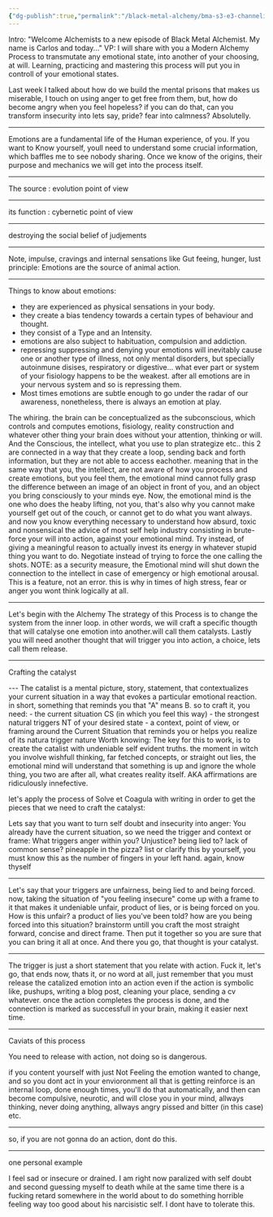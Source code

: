 ```yaml
---
{"dg-publish":true,"permalink":"/black-metal-alchemy/bma-s3-e3-channeling-emotions/","created":"","updated":""}
---
```


Intro:
"Welcome Alchemists to a new episode of Black Metal Alchemist. My name is Carlos and today..." 
VP: I will share with you a Modern Alchemy Process to transmutate any emotional state, into another of your choosing, at will.
Learning, practicing and mastering this process will put you in controll of your emotional states.

Last week I talked about how do we build the mental prisons that makes us miserable, I touch on using anger to get free from them, but, how do become angry when you feel hopeless? if you can do that, can you transform insecurity into lets say, pride? fear into calmness?
Absolutelly.

---
Emotions are a fundamental life of the Human experience, of you. If you want to Know yourself, youll need to understand some crucial information, which baffles me to see nobody sharing. Once we know of the origins, their purpose and mechanics we will get into the process itself. 

---
The source : evolution point of view

---
its function : cybernetic point of view

---
destroying the social belief of judjements

---
Note, impulse, cravings and internal sensations like Gut feeing, hunger, lust
principle:  Emotions are the source of animal action.

---
Things to know about emotions:
- they are experienced as physical sensations in your body.
- they create a bias tendency towards a certain types of behaviour and thought.
- they consist of a Type and an Intensity.
- emotions are also subject to habituation, compulsion and addiction.
- repressing suppressing and denying your emotions will inevitably cause one or another type of illness, not only mental disorders, but specially autoinmune disises, respiratory or digestive... what ever part or system of your fisiology happens to be the weakest. after all emotions are in your nervous system and so is repressing them.
- Most times emotions are subtle enough to  go under the radar of our awareness, nonetheless, there is always an emotion at play.

The whiring.
the brain can be conceptualized as the subconscious, which controls and computes emotions, fisiology, reality construction and whatever other thing your brain does without your attention, thinking or will. And the Conscious, the intellect, what you use to plan strategize etc..
this 2 are connected in a way that they create a loop, sending back and forth information, but they are not able to access eachother. meaning that in the same way that you, the intellect, are not aware of how you process and create emotions, but you feel them, the emotional mind cannot fully grasp the difference between an image of an object in front of you, and an object you bring consciously to your minds eye.
Now, the emotional mind is the one who does the heaby lifting, not you, that's also why you cannot make yourself get out of the couch, or cannot get to do what you want always.
and now you know everything necessary to understand how absurd, toxic and nonsensical the advice of most self help industry consisting in brute-force your will into action, against your emotional mind. Try instead, of giving a meaningful reason to actually invest its energy in whatever stupid thing you want to do. Negotiate instead of trying to force the one calling the shots.
NOTE: as a security measure, the Emotional mind will shut down the connection to the intellect in case of emergency or high emotional arousal. This is a feature, not an error. this is why in times of high stress, fear or anger you wont think logically at all. 

<style> .container {font-family: sans-serif; text-align: center;} .button-wrapper button {z-index: 1;height: 40px; width: 100px; margin: 10px;padding: 5px;} .excalidraw .App-menu_top .buttonList { display: flex;} .excalidraw-wrapper { height: 800px; margin: 50px; position: relative;} :root[dir="ltr"] .excalidraw .layer-ui__wrapper .zen-mode-transition.App-menu_bottom--transition-left {transform: none;} </style><script src="https://cdn.jsdelivr.net/npm/react@17/umd/react.production.min.js"></script><script src="https://cdn.jsdelivr.net/npm/react-dom@17/umd/react-dom.production.min.js"></script><script type="text/javascript" src="https://cdn.jsdelivr.net/npm/@excalidraw/excalidraw@0/dist/excalidraw.production.min.js"></script><div id="BMA_S3_E3_-_Channeling_emotions_2023-05-01_2227.00.excalidraw.md1"></div><script>(function(){const InitialData={"type":"excalidraw","version":2,"source":"https://github.com/zsviczian/obsidian-excalidraw-plugin/releases/tag/1.8.21","elements":[{"id":"zonKkQDmJq1grwxlxDXFu","type":"rectangle","x":-164.67333984375,"y":-114.03750610351562,"width":83.07122802734375,"height":81.24551391601562,"angle":0,"strokeColor":"#e67700","backgroundColor":"#fab005","fillStyle":"hachure","strokeWidth":2,"strokeStyle":"dashed","roughness":0,"opacity":100,"groupIds":[],"roundness":{"type":3},"seed":1382946388,"version":79,"versionNonce":591423316,"isDeleted":false,"boundElements":null,"updated":1682973192223,"link":null,"locked":false},{"id":"C8kwaknbYS7WOt6ryqDC8","type":"rectangle","x":-65.17041015625,"y":-191.63153076171878,"width":170.70672607421875,"height":226.39196777343753,"angle":0,"strokeColor":"#364fc7","backgroundColor":"#4c6ef5","fillStyle":"hachure","strokeWidth":2,"strokeStyle":"dashed","roughness":0,"opacity":100,"groupIds":[],"roundness":{"type":3},"seed":658145132,"version":481,"versionNonce":2094753772,"isDeleted":false,"boundElements":null,"updated":1682973192223,"link":null,"locked":false},{"id":"KY7M_mrfHDShMYT8xPAhR","type":"arrow","x":-334.4674072265625,"y":2.80999755859375,"width":605.8947628515857,"height":2.7665194939203794,"angle":0,"strokeColor":"#000000","backgroundColor":"transparent","fillStyle":"hachure","strokeWidth":4,"strokeStyle":"solid","roughness":0,"opacity":100,"groupIds":[],"roundness":{"type":2},"seed":754623188,"version":189,"versionNonce":30610772,"isDeleted":false,"boundElements":null,"updated":1682973327670,"link":null,"locked":false,"points":[[0,0],[605.8947628515857,-2.7665194939203794]],"lastCommittedPoint":null,"startBinding":null,"endBinding":{"focus":0.09525922028779886,"gap":5.335991901349075,"elementId":"98ZUYFB3"},"startArrowhead":null,"endArrowhead":"arrow"},{"id":"pb3Ebfvjb_01oWHjcvCFI","type":"ellipse","x":-118.116943359375,"y":-146.90087890625,"width":151.53656005859375,"height":148.7979736328125,"angle":0,"strokeColor":"#000000","backgroundColor":"transparent","fillStyle":"hachure","strokeWidth":4,"strokeStyle":"solid","roughness":0,"opacity":100,"groupIds":[],"roundness":{"type":2},"seed":1797676268,"version":84,"versionNonce":1132431980,"isDeleted":false,"boundElements":null,"updated":1682973192223,"link":null,"locked":false},{"id":"7nxN6nlb","type":"text","x":-49.65167236328125,"y":-231.79788208007812,"width":137.841796875,"height":23,"angle":0,"strokeColor":"#364fc7","backgroundColor":"#fab005","fillStyle":"hachure","strokeWidth":4,"strokeStyle":"dashed","roughness":0,"opacity":100,"groupIds":[],"roundness":null,"seed":1850139348,"version":103,"versionNonce":1575330388,"isDeleted":false,"boundElements":null,"updated":1682973192223,"link":null,"locked":false,"text":"Emotional mind","rawText":"Emotional mind","fontSize":20,"fontFamily":2,"textAlign":"left","verticalAlign":"top","containerId":null,"originalText":"Emotional mind","lineHeight":1.15},{"id":"QgnVEGio","type":"text","x":-160.26910400390625,"y":-160.787841796875,"width":68.92578125,"height":23,"angle":0,"strokeColor":"#e67700","backgroundColor":"#fab005","fillStyle":"hachure","strokeWidth":4,"strokeStyle":"dashed","roughness":0,"opacity":100,"groupIds":[],"roundness":null,"seed":1237878996,"version":101,"versionNonce":377183468,"isDeleted":false,"boundElements":null,"updated":1682973192223,"link":null,"locked":false,"text":"Intellect","rawText":"Intellect","fontSize":20,"fontFamily":2,"textAlign":"left","verticalAlign":"top","containerId":null,"originalText":"Intellect","lineHeight":1.15},{"id":"9w_bDF3egHPPxmIGN4hRr","type":"line","x":23.848899234840275,"y":-35.93403808549394,"width":0,"height":29.31985309140623,"angle":0,"strokeColor":"#000000","backgroundColor":"#fab005","fillStyle":"hachure","strokeWidth":4,"strokeStyle":"solid","roughness":0,"opacity":100,"groupIds":[],"roundness":{"type":2},"seed":1868095340,"version":45,"versionNonce":419235436,"isDeleted":false,"boundElements":null,"updated":1682973204430,"link":null,"locked":false,"points":[[0,0],[0,29.31985309140623]],"lastCommittedPoint":null,"startBinding":null,"endBinding":null,"startArrowhead":null,"endArrowhead":null},{"id":"k4kIDLqYPxc4xx72mruDR","type":"line","x":22.77294000324298,"y":-35.12706866179599,"width":24.74702635711779,"height":9.952613899869931,"angle":0,"strokeColor":"#000000","backgroundColor":"#fab005","fillStyle":"hachure","strokeWidth":4,"strokeStyle":"solid","roughness":0,"opacity":100,"groupIds":[],"roundness":{"type":2},"seed":1458133228,"version":26,"versionNonce":675372500,"isDeleted":false,"boundElements":null,"updated":1682973212343,"link":null,"locked":false,"points":[[0,0],[-24.74702635711779,9.952613899869931]],"lastCommittedPoint":null,"startBinding":null,"endBinding":null,"startArrowhead":null,"endArrowhead":null},{"id":"tMMo0hdcTixq5NB-LjR8g","type":"line","x":-43.12946401563637,"y":-146.78161485858035,"width":23.940047941014925,"height":14.256432841449225,"angle":0,"strokeColor":"#000000","backgroundColor":"#fab005","fillStyle":"hachure","strokeWidth":4,"strokeStyle":"solid","roughness":0,"opacity":100,"groupIds":[],"roundness":{"type":2},"seed":2104170860,"version":10,"versionNonce":453523796,"isDeleted":false,"boundElements":null,"updated":1682973223210,"link":null,"locked":false,"points":[[0,0],[23.940047941014925,-14.256432841449225]],"lastCommittedPoint":null,"startBinding":null,"endBinding":null,"startArrowhead":null,"endArrowhead":null},{"id":"VyeAQbe6exKl8L57OyefN","type":"line","x":-42.59148439983774,"y":-147.05060466647967,"width":20.174208615234264,"height":20.174208615234264,"angle":0,"strokeColor":"#000000","backgroundColor":"#fab005","fillStyle":"hachure","strokeWidth":4,"strokeStyle":"solid","roughness":0,"opacity":100,"groupIds":[],"roundness":{"type":2},"seed":1910370004,"version":35,"versionNonce":1589890132,"isDeleted":false,"boundElements":null,"updated":1682973229529,"link":null,"locked":false,"points":[[0,0],[20.174208615234264,20.174208615234264]],"lastCommittedPoint":null,"startBinding":null,"endBinding":null,"startArrowhead":null,"endArrowhead":null},{"id":"H9O450RpQ8PIZ7kMKk_jk","type":"line","x":-99.61723375044433,"y":-25.32094103781546,"width":0.5379796157986334,"height":23.13308750972186,"angle":0,"strokeColor":"#000000","backgroundColor":"#fab005","fillStyle":"hachure","strokeWidth":4,"strokeStyle":"solid","roughness":0,"opacity":100,"groupIds":[],"roundness":{"type":2},"seed":2125406676,"version":32,"versionNonce":1643346668,"isDeleted":false,"boundElements":null,"updated":1682973254760,"link":null,"locked":false,"points":[[0,0],[0.5379796157986334,-23.13308750972186]],"lastCommittedPoint":null,"startBinding":null,"endBinding":null,"startArrowhead":null,"endArrowhead":null},{"id":"_uEfU83Sh5iz1ASdoAH15","type":"line","x":-100.15521336624298,"y":-23.782961422016825,"width":21.788147462630178,"height":8.876636683462834,"angle":0,"strokeColor":"#000000","backgroundColor":"#fab005","fillStyle":"hachure","strokeWidth":4,"strokeStyle":"solid","roughness":0,"opacity":100,"groupIds":[],"roundness":{"type":2},"seed":303906156,"version":32,"versionNonce":1335318508,"isDeleted":false,"boundElements":null,"updated":1682973274521,"link":null,"locked":false,"points":[[0,0],[-21.788147462630178,-8.876636683462834]],"lastCommittedPoint":null,"startBinding":null,"endBinding":null,"startArrowhead":null,"endArrowhead":null},{"id":"9H3ipWnm","type":"text","x":157.6333326668415,"y":-26.19049810017043,"width":55.5859375,"height":23,"angle":0,"strokeColor":"#000000","backgroundColor":"#fab005","fillStyle":"hachure","strokeWidth":4,"strokeStyle":"solid","roughness":0,"opacity":100,"groupIds":[],"roundness":null,"seed":524202580,"version":242,"versionNonce":928057196,"isDeleted":false,"boundElements":[{"id":"KY7M_mrfHDShMYT8xPAhR","type":"arrow"}],"updated":1682973337148,"link":null,"locked":false,"text":"Action","rawText":"Action","fontSize":20,"fontFamily":2,"textAlign":"left","verticalAlign":"top","containerId":null,"originalText":"Action","lineHeight":1.15},{"id":"tacocAfp","type":"text","x":-337.9401528088621,"y":-20.80135309096005,"width":100.048828125,"height":46,"angle":0,"strokeColor":"#000000","backgroundColor":"#fab005","fillStyle":"hachure","strokeWidth":4,"strokeStyle":"solid","roughness":0,"opacity":100,"groupIds":[],"roundness":null,"seed":1740010836,"version":156,"versionNonce":447775212,"isDeleted":false,"boundElements":null,"updated":1682973388239,"link":null,"locked":false,"text":"Sensory\nInformation","rawText":"Sensory\nInformation","fontSize":20,"fontFamily":2,"textAlign":"left","verticalAlign":"top","containerId":null,"originalText":"Sensory\nInformation","lineHeight":1.15},{"id":"zabuXlvvIKqVOevgiQ8TA","type":"line","x":11.5107421875,"y":-20.924713134765625,"width":4.56439208984375,"height":19.170318603515625,"angle":0,"strokeColor":"#000000","backgroundColor":"#fab005","fillStyle":"hachure","strokeWidth":4,"strokeStyle":"dashed","roughness":0,"opacity":100,"groupIds":[],"roundness":{"type":2},"seed":768605548,"version":18,"versionNonce":619756396,"isDeleted":true,"boundElements":null,"updated":1682973179009,"link":null,"locked":false,"points":[[0,0],[-4.56439208984375,19.170318603515625]],"lastCommittedPoint":null,"startBinding":null,"endBinding":null,"startArrowhead":null,"endArrowhead":null},{"id":"wCEdxhDG_BBQMzOWNpnar","type":"line","x":16.58618341396354,"y":-24.636475146127424,"width":1.6139388473959286,"height":5.1107973576821735,"angle":0,"strokeColor":"#000000","backgroundColor":"#fab005","fillStyle":"hachure","strokeWidth":4,"strokeStyle":"dashed","roughness":0,"opacity":100,"groupIds":[],"roundness":{"type":2},"seed":1813774676,"version":73,"versionNonce":656816084,"isDeleted":true,"boundElements":null,"updated":1682973192223,"link":null,"locked":false,"points":[[0,0],[-1.6139388473959286,5.1107973576821735]],"lastCommittedPoint":null,"startBinding":null,"endBinding":null,"startArrowhead":null,"endArrowhead":null},{"id":"98ZUYFB3","type":"text","x":275.6010629189657,"y":-8.175727779706051,"width":55.5859375,"height":23,"angle":0,"strokeColor":"#000000","backgroundColor":"#fab005","fillStyle":"hachure","strokeWidth":4,"strokeStyle":"solid","roughness":0,"opacity":100,"groupIds":[],"roundness":null,"seed":2017472468,"version":120,"versionNonce":1816203092,"isDeleted":true,"boundElements":null,"updated":1682973330430,"link":null,"locked":false,"text":"Action","rawText":"Action","fontSize":20,"fontFamily":2,"textAlign":"left","verticalAlign":"top","containerId":null,"originalText":"Action","lineHeight":1.15}],"appState":{"theme":"light","viewBackgroundColor":"#ffffff","currentItemStrokeColor":"#000000","currentItemBackgroundColor":"#fab005","currentItemFillStyle":"hachure","currentItemStrokeWidth":4,"currentItemStrokeStyle":"solid","currentItemRoughness":0,"currentItemOpacity":100,"currentItemFontFamily":2,"currentItemFontSize":20,"currentItemTextAlign":"left","currentItemStartArrowhead":null,"currentItemEndArrowhead":"arrow","scrollX":679.5468163506147,"scrollY":536.6912103661988,"zoom":{"value":0.9735055100809966},"currentItemRoundness":"round","gridSize":null,"colorPalette":{},"currentStrokeOptions":null,"previousGridSize":null},"files":{}};InitialData.scrollToContent=true;App=()=>{const e=React.useRef(null),t=React.useRef(null),[n,i]=React.useState({width:void 0,height:void 0});return React.useEffect(()=>{i({width:t.current.getBoundingClientRect().width,height:t.current.getBoundingClientRect().height});const e=()=>{i({width:t.current.getBoundingClientRect().width,height:t.current.getBoundingClientRect().height})};return window.addEventListener("resize",e),()=>window.removeEventListener("resize",e)},[t]),React.createElement(React.Fragment,null,React.createElement("div",{className:"excalidraw-wrapper",ref:t},React.createElement(ExcalidrawLib.Excalidraw,{ref:e,width:n.width,height:n.height,initialData:InitialData,viewModeEnabled:!0,zenModeEnabled:!0,gridModeEnabled:!1})))},excalidrawWrapper=document.getElementById("BMA_S3_E3_-_Channeling_emotions_2023-05-01_2227.00.excalidraw.md1");ReactDOM.render(React.createElement(App),excalidrawWrapper);})();</script>

---
Let's begin with the Alchemy
The strategy of this Process is to change the system from the inner loop.
in other words, we will craft a specific thougth that will catalyse one emotion into another.will call them catalysts. Lastly you will need another thought that will trigger you into action, a choice, lets call them release.

---

Crafting the catalyst

<div id="BMA_S3_E3_-_Channeling_emotions_2023-05-01_2045.41.excalidraw.md2"></div><script>(function(){const InitialData={"type":"excalidraw","version":2,"source":"https://github.com/zsviczian/obsidian-excalidraw-plugin/releases/tag/1.8.21","elements":[{"type":"diamond","version":210,"versionNonce":208121196,"isDeleted":false,"id":"XjOBEfV4Uu8i_9FmpSiuT","fillStyle":"hachure","strokeWidth":1,"strokeStyle":"solid","roughness":1,"opacity":100,"angle":0,"x":-447.414523037997,"y":-159.8470264781604,"strokeColor":"#000000","backgroundColor":"transparent","width":912.8709106445312,"height":263.8196716308594,"seed":753985260,"groupIds":[],"roundness":{"type":2},"boundElements":[{"id":"JhPJQiwdtI5GM-nA_ZRcg","type":"arrow"}],"updated":1682968419994,"link":null,"locked":false},{"type":"ellipse","version":186,"versionNonce":289746772,"isDeleted":false,"id":"8Ebp1Vi-BxU7VvRcVukI4","fillStyle":"hachure","strokeWidth":1,"strokeStyle":"solid","roughness":1,"opacity":100,"angle":0,"x":452.2048052619489,"y":-238.04185183928,"strokeColor":"#000000","backgroundColor":"transparent","width":438.1780450994322,"height":409.96193625710254,"seed":1179475948,"groupIds":[],"roundness":{"type":2},"boundElements":[],"updated":1682968419994,"link":null,"locked":false},{"type":"ellipse","version":356,"versionNonce":1952915436,"isDeleted":false,"id":"B66qjOqtq4JF6OxTWo1ju","fillStyle":"hachure","strokeWidth":1,"strokeStyle":"solid","roughness":1,"opacity":100,"angle":0,"x":-877.1285428677872,"y":-227.3917303238327,"strokeColor":"#000000","backgroundColor":"transparent","width":433.19874156605147,"height":408.30227938565383,"seed":620333652,"groupIds":[],"roundness":{"type":2},"boundElements":[],"updated":1682968419994,"link":null,"locked":false},{"type":"text","version":178,"versionNonce":1091314900,"isDeleted":false,"id":"tZMKc2xL","fillStyle":"hachure","strokeWidth":1,"strokeStyle":"solid","roughness":1,"opacity":100,"angle":0,"x":-195.5180470403717,"y":-364.7579985973886,"strokeColor":"#000000","backgroundColor":"transparent","width":434.29461669921875,"height":63.73553355823876,"seed":1927283540,"groupIds":[],"roundness":null,"boundElements":[],"updated":1682968419995,"link":null,"locked":false,"fontSize":55.42220309412066,"fontFamily":2,"text":"Catalyst Anatomy","rawText":"Catalyst Anatomy","textAlign":"left","verticalAlign":"top","containerId":null,"originalText":"Catalyst Anatomy","lineHeight":1.15},{"type":"text","version":193,"versionNonce":1087652460,"isDeleted":false,"id":"e1Up7XlN","fillStyle":"hachure","strokeWidth":1,"strokeStyle":"solid","roughness":1,"opacity":100,"angle":0,"x":-883.5084275298373,"y":-360.25304920108164,"strokeColor":"#000000","backgroundColor":"transparent","width":493.1127624511719,"height":61.107572428385396,"seed":555082452,"groupIds":[],"roundness":null,"boundElements":[],"updated":1682968419995,"link":null,"locked":false,"fontSize":53.13701950294383,"fontFamily":2,"text":"Emotion to transform","rawText":"Emotion to transform","textAlign":"left","verticalAlign":"top","containerId":null,"originalText":"Emotion to transform","lineHeight":1.15},{"type":"text","version":65,"versionNonce":391670356,"isDeleted":false,"id":"JdC4XBWn","fillStyle":"hachure","strokeWidth":1,"strokeStyle":"solid","roughness":1,"opacity":100,"angle":0,"x":-697.9010213760138,"y":-71.90633653580363,"strokeColor":"#000000","backgroundColor":"transparent","width":45.228729248046875,"height":77.98723545853859,"seed":124519788,"groupIds":[],"roundness":null,"boundElements":[],"updated":1682968419995,"link":null,"locked":false,"fontSize":67.81498735525095,"fontFamily":2,"text":"A","rawText":"A","textAlign":"left","verticalAlign":"top","containerId":null,"originalText":"A","lineHeight":1.15},{"type":"text","version":162,"versionNonce":2021201132,"isDeleted":false,"id":"XQWDDboK","fillStyle":"hachure","strokeWidth":1,"strokeStyle":"solid","roughness":1,"opacity":100,"angle":0,"x":514.6822592451401,"y":-364.7570599506675,"strokeColor":"#000000","backgroundColor":"transparent","width":338.72369384765625,"height":53.50030314127605,"seed":1618514668,"groupIds":[],"roundness":null,"boundElements":[],"updated":1682968419995,"link":null,"locked":false,"fontSize":46.5220027315444,"fontFamily":2,"text":"Desired emotion","rawText":"Desired emotion","textAlign":"left","verticalAlign":"top","containerId":null,"originalText":"Desired emotion","lineHeight":1.15},{"type":"text","version":78,"versionNonce":922746836,"isDeleted":false,"id":"sDEIa6sb","fillStyle":"hachure","strokeWidth":1,"strokeStyle":"solid","roughness":1,"opacity":100,"angle":0,"x":654.4441851447614,"y":-70.33875787002069,"strokeColor":"#000000","backgroundColor":"transparent","width":50.21116638183594,"height":86.57205510448595,"seed":1843471828,"groupIds":[],"roundness":null,"boundElements":[],"updated":1682968419995,"link":null,"locked":false,"fontSize":75.28004791694431,"fontFamily":2,"text":"B","rawText":"B","textAlign":"left","verticalAlign":"top","containerId":null,"originalText":"B","lineHeight":1.15},{"type":"line","version":77,"versionNonce":954177388,"isDeleted":false,"id":"uQyViwcx40nKd7FU9reSv","fillStyle":"hachure","strokeWidth":1,"strokeStyle":"solid","roughness":1,"opacity":100,"angle":0,"x":125.92289127343042,"y":-130.0189053948552,"strokeColor":"#000000","backgroundColor":"transparent","width":24.508206718411884,"height":205.81093528053987,"seed":2125673196,"groupIds":[],"roundness":{"type":2},"boundElements":[],"updated":1682968419995,"link":null,"locked":false,"startBinding":null,"endBinding":null,"lastCommittedPoint":null,"startArrowhead":null,"endArrowhead":null,"points":[[0,0],[21.188782002502876,112.61896082229993],[-3.3194247159090082,205.81093528053987]]},{"type":"text","version":92,"versionNonce":2014897492,"isDeleted":false,"id":"cZOcLRaH","fillStyle":"hachure","strokeWidth":1,"strokeStyle":"solid","roughness":1,"opacity":100,"angle":0,"x":162.16110039097293,"y":-40.668180741090964,"strokeColor":"#000000","backgroundColor":"transparent","width":234.9921875,"height":32.199999999999996,"seed":536817388,"groupIds":[],"roundness":null,"boundElements":[],"updated":1682968419995,"link":null,"locked":false,"fontSize":28,"fontFamily":2,"text":"Natural trigger of B","rawText":"Natural trigger of B","textAlign":"left","verticalAlign":"top","containerId":null,"originalText":"Natural trigger of B","lineHeight":1.15},{"type":"line","version":131,"versionNonce":1582418412,"isDeleted":false,"id":"043yKhEe1aUQphZEJUxHX","fillStyle":"hachure","strokeWidth":1,"strokeStyle":"solid","roughness":1,"opacity":100,"angle":0,"x":-117.62078928917116,"y":-125.42301586161784,"strokeColor":"#000000","backgroundColor":"transparent","width":16.73604329427077,"height":190.18147786458348,"seed":220504940,"groupIds":[],"roundness":{"type":2},"boundElements":[],"updated":1682968419995,"link":null,"locked":false,"startBinding":null,"endBinding":null,"lastCommittedPoint":null,"startArrowhead":null,"endArrowhead":null,"points":[[0,0],[-16.73604329427077,97.37289428710943],[-1.5215047200520075,190.18147786458348]]},{"type":"text","version":36,"versionNonce":1073289940,"isDeleted":false,"id":"5mqYLAAC","fillStyle":"hachure","strokeWidth":1,"strokeStyle":"solid","roughness":1,"opacity":100,"angle":0,"x":-326.3396613594838,"y":-43.44257762919591,"strokeColor":"#000000","backgroundColor":"transparent","width":166.55078125,"height":32.199999999999996,"seed":958539476,"groupIds":[],"roundness":null,"boundElements":[],"updated":1682968419995,"link":null,"locked":false,"fontSize":28,"fontFamily":2,"text":"Situation of A","rawText":"Situation of A","textAlign":"left","verticalAlign":"top","containerId":null,"originalText":"Situation of A","lineHeight":1.15},{"type":"text","version":161,"versionNonce":735685740,"isDeleted":false,"id":"nCTfDDqf","fillStyle":"hachure","strokeWidth":1,"strokeStyle":"solid","roughness":1,"opacity":100,"angle":0,"x":-71.90718658734818,"y":-84.1686416754199,"strokeColor":"#000000","backgroundColor":"transparent","width":154.095703125,"height":32.199999999999996,"seed":193163092,"groupIds":[],"roundness":null,"boundElements":[],"updated":1682968419995,"link":null,"locked":false,"fontSize":28,"fontFamily":2,"text":"Relationship","rawText":"Relationship","textAlign":"left","verticalAlign":"top","containerId":null,"originalText":"Relationship","lineHeight":1.15},{"type":"arrow","version":71,"versionNonce":1496752212,"isDeleted":false,"id":"b2RSgEJ56toaZieAbI43K","fillStyle":"hachure","strokeWidth":1,"strokeStyle":"solid","roughness":1,"opacity":100,"angle":0,"x":-99.36344472536894,"y":-32.614483146774035,"strokeColor":"#000000","backgroundColor":"transparent","width":211.48173014322924,"height":3.04290771484375,"seed":1882935764,"groupIds":[],"roundness":{"type":2},"boundElements":[],"updated":1682968419995,"link":null,"locked":false,"startBinding":null,"endBinding":null,"lastCommittedPoint":null,"startArrowhead":null,"endArrowhead":"arrow","points":[[0,0],[211.48173014322924,3.04290771484375]]},{"type":"arrow","version":50,"versionNonce":1933655788,"isDeleted":false,"id":"JhPJQiwdtI5GM-nA_ZRcg","fillStyle":"hachure","strokeWidth":1,"strokeStyle":"solid","roughness":1,"opacity":100,"angle":0,"x":-245.15369027693635,"y":40.0039180544818,"strokeColor":"#000000","backgroundColor":"transparent","width":0,"height":98.89434814453125,"seed":2059445332,"groupIds":[],"roundness":{"type":2},"boundElements":null,"updated":1682968419995,"link":null,"locked":false,"startBinding":{"elementId":"XjOBEfV4Uu8i_9FmpSiuT","focus":0.5568687085926427,"gap":9.11472946021972},"endBinding":{"elementId":"JYwYReSp","focus":0.030745205697461864,"gap":3.042907714843807},"lastCommittedPoint":null,"startArrowhead":null,"endArrowhead":"arrow","points":[[0,0],[0,98.89434814453125]]},{"type":"text","version":66,"versionNonce":1269265876,"isDeleted":false,"id":"JYwYReSp","fillStyle":"hachure","strokeWidth":1,"strokeStyle":"solid","roughness":1,"opacity":100,"angle":0,"x":-392.7344601337072,"y":141.94117391385686,"strokeColor":"#000000","backgroundColor":"transparent","width":286.357421875,"height":32.199999999999996,"seed":1899853548,"groupIds":[],"roundness":null,"boundElements":[{"id":"JhPJQiwdtI5GM-nA_ZRcg","type":"arrow"}],"updated":1682968419995,"link":null,"locked":false,"fontSize":28,"fontFamily":2,"text":"This situation right now","rawText":"This situation right now","textAlign":"left","verticalAlign":"top","containerId":null,"originalText":"This situation right now","lineHeight":1.15},{"type":"arrow","version":240,"versionNonce":1024622956,"isDeleted":false,"id":"aaUMHcc0yLcorXF_T4TQZ","fillStyle":"hachure","strokeWidth":1,"strokeStyle":"solid","roughness":1,"opacity":100,"angle":0,"x":4.3643354392094125,"y":67.39003662544536,"strokeColor":"#000000","backgroundColor":"transparent","width":0.8140946914456855,"height":199.31015014648443,"seed":225446100,"groupIds":[],"roundness":{"type":2},"boundElements":[],"updated":1682968419995,"link":null,"locked":false,"startBinding":null,"endBinding":{"elementId":"KTHmuGTZ","focus":-0.14576840000461955,"gap":24.34315999348962},"lastCommittedPoint":null,"startArrowhead":null,"endArrowhead":"arrow","points":[[0,0],[0.8140946914456855,199.31015014648443]]},{"type":"text","version":212,"versionNonce":878811988,"isDeleted":false,"id":"KTHmuGTZ","fillStyle":"hachure","strokeWidth":1,"strokeStyle":"solid","roughness":1,"opacity":100,"angle":0,"x":-96.05151742537396,"y":291.0433467654194,"strokeColor":"#000000","backgroundColor":"transparent","width":238.123046875,"height":160.99999999999997,"seed":1167202924,"groupIds":[],"roundness":null,"boundElements":[{"id":"aaUMHcc0yLcorXF_T4TQZ","type":"arrow"}],"updated":1682968419995,"link":null,"locked":false,"fontSize":28,"fontFamily":2,"text":"Mental picture that \nis true\nis clear\nconnects A with B\n","rawText":"Mental picture that \nis true\nis clear\nconnects A with B\n","textAlign":"left","verticalAlign":"top","containerId":null,"originalText":"Mental picture that \nis true\nis clear\nconnects A with B\n","lineHeight":1.15},{"id":"sITvQ9WNka5aV5vfI2FCv","type":"arrow","x":267.5753950095219,"y":28.547052339223683,"width":4.564412434895985,"height":114.10888671875,"angle":0,"strokeColor":"#000000","backgroundColor":"transparent","fillStyle":"hachure","strokeWidth":1,"strokeStyle":"solid","roughness":1,"opacity":100,"groupIds":[],"roundness":{"type":2},"seed":498798804,"version":22,"versionNonce":1358544212,"isDeleted":false,"boundElements":null,"updated":1682968427329,"link":null,"locked":false,"points":[[0,0],[4.564412434895985,114.10888671875]],"lastCommittedPoint":null,"startBinding":null,"endBinding":null,"startArrowhead":null,"endArrowhead":"arrow"},{"id":"LrJhqRgR","type":"text","x":238.6679243063969,"y":168.52060377151543,"width":267.708984375,"height":96.6,"angle":0,"strokeColor":"#000000","backgroundColor":"transparent","fillStyle":"hachure","strokeWidth":1,"strokeStyle":"solid","roughness":1,"opacity":100,"groupIds":[],"roundness":null,"seed":1996419796,"version":64,"versionNonce":1007403500,"isDeleted":false,"boundElements":null,"updated":1682968498212,"link":null,"locked":false,"text":"works effortlessly\nhas never not worked\n","rawText":"works effortlessly\nhas never not worked\n","fontSize":28,"fontFamily":2,"textAlign":"left","verticalAlign":"top","containerId":null,"originalText":"works effortlessly\nhas never not worked\n","lineHeight":1.15},{"id":"mOv9CkEpVjWU8PAok0V4a","type":"freedraw","x":285.8328412985844,"y":22.461236909536183,"width":47.16512044270826,"height":130.8448282877605,"angle":0,"strokeColor":"#000000","backgroundColor":"transparent","fillStyle":"hachure","strokeWidth":1,"strokeStyle":"solid","roughness":1,"opacity":100,"groupIds":[],"roundness":null,"seed":2133148396,"version":35,"versionNonce":1888973804,"isDeleted":true,"boundElements":null,"updated":1682968419995,"link":null,"locked":false,"points":[[0,0],[-1.5214029947917425,1.521453857421875],[-3.0428059895832575,9.12872314453125],[-6.0858154296875,24.34326171875],[-10.650227864583258,41.07920328776049],[-19.778849283854242,66.94386800130212],[-22.821858723958258,88.24422200520837],[-25.864664713541742,108.0230712890625],[-27.386067708333258,121.71610514322924],[-28.907674153645758,127.80192057291674],[-28.907674153645758,129.32342529296875],[-28.907674153645758,130.8448282877605],[-27.386067708333258,130.8448282877605],[-25.864664713541742,130.8448282877605],[-21.300252278645758,129.32342529296875],[-16.736043294270758,124.75901285807299],[-10.650227864583258,121.71610514322924],[-4.5644124348957575,117.15179443359375],[-1.5214029947917425,115.63028971354174],[1.5214029947917425,112.58738199869799],[4.5644124348957575,109.54447428385424],[6.0858154296875,106.50156656901049],[9.128621419270758,101.937255859375],[9.128621419270758,98.89434814453125],[10.650227864583258,97.37294514973962],[10.650227864583258,95.8514404296875],[12.171630859375,95.8514404296875],[13.693033854166742,97.37294514973962],[16.736043294270758,101.937255859375],[18.2574462890625,101.937255859375],[16.736043294270758,101.937255859375],[15.214436848958258,101.937255859375],[15.214436848958258,101.937255859375]],"pressures":[],"simulatePressure":true,"lastCommittedPoint":[15.214436848958258,101.937255859375]}],"appState":{"theme":"light","viewBackgroundColor":"#ffffff","currentItemStrokeColor":"#000000","currentItemBackgroundColor":"transparent","currentItemFillStyle":"hachure","currentItemStrokeWidth":1,"currentItemStrokeStyle":"solid","currentItemRoughness":1,"currentItemOpacity":100,"currentItemFontFamily":2,"currentItemFontSize":28,"currentItemTextAlign":"left","currentItemStartArrowhead":null,"currentItemEndArrowhead":"arrow","scrollX":936.3443844501134,"scrollY":689.8157813196303,"zoom":{"value":0.6000000000000001},"currentItemRoundness":"round","gridSize":null,"colorPalette":{},"currentStrokeOptions":null,"previousGridSize":null},"files":{}};InitialData.scrollToContent=true;App=()=>{const e=React.useRef(null),t=React.useRef(null),[n,i]=React.useState({width:void 0,height:void 0});return React.useEffect(()=>{i({width:t.current.getBoundingClientRect().width,height:t.current.getBoundingClientRect().height});const e=()=>{i({width:t.current.getBoundingClientRect().width,height:t.current.getBoundingClientRect().height})};return window.addEventListener("resize",e),()=>window.removeEventListener("resize",e)},[t]),React.createElement(React.Fragment,null,React.createElement("div",{className:"excalidraw-wrapper",ref:t},React.createElement(ExcalidrawLib.Excalidraw,{ref:e,width:n.width,height:n.height,initialData:InitialData,viewModeEnabled:!0,zenModeEnabled:!0,gridModeEnabled:!1})))},excalidrawWrapper=document.getElementById("BMA_S3_E3_-_Channeling_emotions_2023-05-01_2045.41.excalidraw.md2");ReactDOM.render(React.createElement(App),excalidrawWrapper);})();</script>
---
The catalist is a mental picture, story, statement, that contextualizes your current situation in a way that evokes a particular emotional reaction. in short, something that reminds you that "A" means B.
so to craft it, you need:
- the current situation CS (in which you feel this way) 
- the strongest natural triggers NT of your desired state
- a context, point of view, or framing around the Current Situation that reminds you or helps you realize of its natura trigger nature
Worth knowing: The key for this to work, is to create the catalist with undeniable self evident truths. the moment in witch you involve wishfull thinking, far fetched concepts, or straight out lies, the emotional mind will understand that something is up and ignore the whole thing, you two are after all, what creates reality itself. AKA affirmations are ridiculously innefective.

let's apply the process of Solve et Coagula with writing in order to get the pieces that we need to craft the catalyst:

Lets say that you want to turn self doubt and insecurity into anger:
You already have the current situation, so we need the trigger and context or frame:
What triggers anger within you?
Unjustice? being lied to?  lack of common sense? pineapple in the pizza?
list or clarify this by yourself, you must know this as the number of fingers in your left hand.
again, know thyself

---
Let's say that your triggers are unfairness, being lied to and being forced.
now, taking the situation of "you feeling insecure" come up with a frame to it that makes it undeniable unfair, product of lies, or is being forced on you.
How is this unfair? a product of lies you've been told? how are you being forced into this situation?
brainstorm untill you craft the most straight forward, concise and direct frame. Then put it together so you are sure that you can bring it all at once.
And there you go, that thought is your catalyst.

---
The trigger is just a short statement that you relate with action.
Fuck it, let's go, that ends now, thats it, or no word at all, just remember that you must release the catalized emotion into an action even if the action is symbolic like, pushups, writing a blog post, cleaning your place, sending a cv whatever.
once the action completes the process is done, and the connection is marked as successfull in your brain, making it easier next time.

---
Caviats of this process

You need to release with action, not doing so is dangerous.

if you content yourself with just Not Feeling the emotion wanted to change, and so you dont act in your envioronment all that is getting reinforce is an internal loop, done enough times, you'll do that automatically, and then can become compulsive, neurotic, and will close you in your mind, allways thinking, never doing anything, allways angry pissed and bitter (in this case) etc.

---
so, if you are not gonna do an action, dont do this.

---
one personal example

I feel sad or insecure or drained.
I am right now paralized with self doubt and second guessing myself to death while at the same time there is a fucking retard somewhere in the world about to do something horrible feeling way too good about his narcisistic self. I dont have to tolerate this.